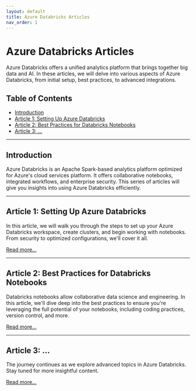 ```yaml
---
layout: default
title: Azure Databricks Articles
nav_order: 1
---
```


# Azure Databricks Articles

Azure Databricks offers a unified analytics platform that brings together big data and AI. In these articles, we will delve into various aspects of Azure Databricks, from initial setup, best practices, to advanced integrations.

## Table of Contents
- [Introduction](#introduction)
- [Article 1: Setting Up Azure Databricks](#article-1-setting-up-azure-databricks)
- [Article 2: Best Practices for Databricks Notebooks](#article-2-best-practices-for-databricks-notebooks)
- [Article 3: ...](#article-3)

---

## Introduction

Azure Databricks is an Apache Spark-based analytics platform optimized for Azure's cloud services platform. It offers collaborative notebooks, integrated workflows, and enterprise security. This series of articles will give you insights into using Azure Databricks efficiently.

---

## Article 1: Setting Up Azure Databricks

In this article, we will walk you through the steps to set up your Azure Databricks workspace, create clusters, and begin working with notebooks. From security to optimized configurations, we'll cover it all.

[Read more...](link_to_article1.md)

---

## Article 2: Best Practices for Databricks Notebooks

Databricks notebooks allow collaborative data science and engineering. In this article, we'll dive deep into the best practices to ensure you're leveraging the full potential of your notebooks, including coding practices, version control, and more.

[Read more...](link_to_article2.md)

---

## Article 3: ...

The journey continues as we explore advanced topics in Azure Databricks. Stay tuned for more insightful content.

[Read more...](link_to_article3.md)
